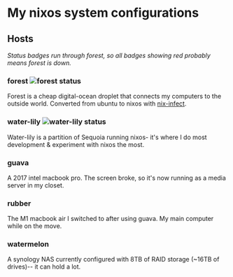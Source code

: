 # My nixos system configurations

## Hosts

_Status badges run through forest, so all badges showing red probably means forest is down._

### forest ![forest status](https://img.shields.io/website?label=forest&up_color=green&up_message=online&url=https%3A%2F%2Fforest.maxwofford.com%2Fstatus%2Fforest)

Forest is a cheap digital-ocean droplet that connects my computers to the outside world. Converted from ubuntu to nixos with [nix-infect](https://github.com/elitak/nixos-infect/blob/master/nixos-infect).

### water-lily ![water-lily status](https://img.shields.io/website?label=water-lily&up_color=green&up_message=online&url=https%3A%2F%2Fforest.maxwofford.com%2Fstatus%2Fwater-lily)

Water-lily is a partition of Sequoia running nixos- it's where I do most development & experiment with nixos the most.

### guava

A 2017 intel macbook pro. The screen broke, so it's now running as a media server in my closet.

### rubber

The M1 macbook air I switched to after using guava. My main computer while on the move.

### watermelon

A synology NAS currently configured with 8TB of RAID storage (~16TB of drives)-- it can hold a lot.
